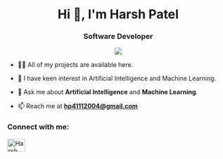 <h1 align="center">Hi 👋, I'm Harsh Patel</h1>
<h3 align="center">Software Developer</h3>

<p align="center">
  <img src="https://github.com/Harsh-Patel-04/MarketMinds-Analytics/blob/main/animations/animation.gif">
</p>

- 👨‍💻 All of my projects are available here.

- 📝 I have keen interest in Artificial Intelligence and Machine Learning.

- 💬 Ask me about **Artificial Intelligence** and **Machine Learning**.

- 📫 Reach me at **hp41112004@gmail.com**

<h3 align="left">Connect with me:</h3>
<p align="left">
<a href="https://www.linkedin.com/in/harsh-patel-2a30792a5/" target="blank">
  <img align="center" src="https://raw.githubusercontent.com/rahuldkjain/github-profile-readme-generator/master/src/images/icons/Social/linked-in-alt.svg" alt="Harsh Patel" height="30" width="40" />
</a>
</p>

